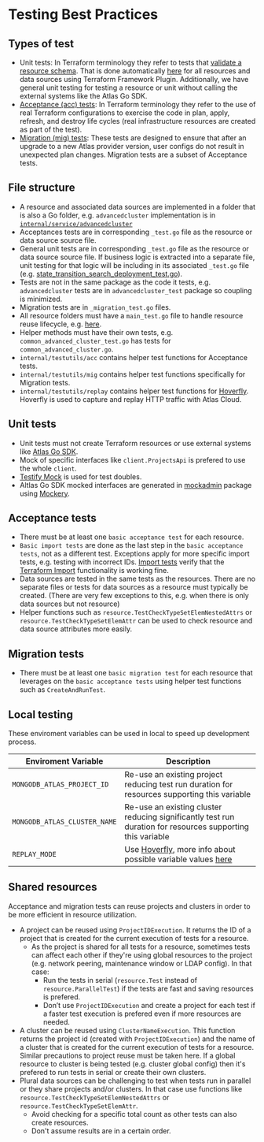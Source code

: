 
# Testing Best Practices

## Types of test

- Unit tests: In Terraform terminology they refer to tests that [validate a resource schema](https://developer.hashicorp.com/terraform/plugin/framework/handling-data/schemas#unit-testing). That is done automatically [here](https://github.com/mongodb/terraform-provider-mongodbatlas/blob/master/internal/provider/provider_test.go) for all resources and data sources using Terraform Framework Plugin. Additionally, we have general unit testing for testing a resource or unit without calling the external systems like the Atlas Go SDK.
- [Acceptance (acc) tests](https://developer.hashicorp.com/terraform/plugin/testing/acceptance-tests): In Terraform terminology they refer to the use of real Terraform configurations to exercise the code in plan, apply, refresh, and destroy life cycles (real infrastructure resources are created as part of the test).
- [Migration (mig) tests](https://developer.hashicorp.com/terraform/plugin/framework/migrating/testing): These tests are designed to ensure that after an upgrade to a new Atlas provider version, user configs do not result in unexpected plan changes. Migration tests are a subset of Acceptance tests.

## File structure
- A resource and associated data sources are implemented in a folder that is also a Go folder, e.g. `advancedcluster` implementation is in [`internal/service/advancedcluster`](https://github.com/mongodb/terraform-provider-mongodbatlas/tree/master/internal/service/advancedcluster)
- Acceptances tests are in corresponding `_test.go` file as the resource or data source source file.
- General unit tests are in corresponding  `_test.go` file as the resource or data source source file.  If business logic is extracted into a separate file, unit testing for that logic will be including in its associated `_test.go` file (e.g. [state_transition_search_deployment_test.go](https://github.com/mongodb/terraform-provider-mongodbatlas/blob/master/internal/service/searchdeployment/state_transition_search_deployment_test.go)).
- Tests are not in the same package as the code it tests, e.g. `advancedcluster` tests are in `advancedcluster_test` package so coupling is minimized.
- Migration tests are in `_migration_test.go` files.
- All resource folders must have a `main_test.go` file to handle resource reuse lifecycle, e.g. [here](https://github.com/mongodb/terraform-provider-mongodbatlas/blob/master/internal/service/advancedcluster/main_test.go).
- Helper methods must have their own tests, e.g. `common_advanced_cluster_test.go` has tests for `common_advanced_cluster.go`.
- `internal/testutils/acc` contains helper test functions for Acceptance tests.
- `internal/testutils/mig` contains helper test functions specifically for Migration tests.
- `internal/testutils/replay` contains helper test functions for [Hoverfly](https://docs.hoverfly.io/en/latest/). Hoverfly is used to capture and replay HTTP traffic with Atlas Cloud.

## Unit tests

- Unit tests must not create Terraform resources or use external systems like [Atlas Go SDK](https://github.com/mongodb/atlas-sdk-go).
- Mock of specific interfaces like `client.ProjectsApi` is prefered to use the whole `client`.
- [Testify Mock](https://pkg.go.dev/github.com/stretchr/testify/mock) is used for test doubles.
- Altlas Go SDK mocked interfaces are generated in [mockadmin](https://github.com/mongodb/atlas-sdk-go/tree/main/mockadmin) package using [Mockery](https://github.com/vektra/mockery).

## Acceptance tests

- There must be at least one `basic acceptance test` for each resource.
- `Basic import tests` are done as the last step in the `basic acceptance tests`, not as a different test. Exceptions apply for more specific import tests, e.g. testing with incorrect IDs. [Import tests](https://developer.hashicorp.com/terraform/plugin/sdkv2/resources/import#resource-acceptance-testing-implementation) verify that the [Terraform Import](https://developer.hashicorp.com/terraform/cli/import) functionality is working fine.
- Data sources are tested in the same tests as the resources. There are no separate files or tests for data sources as a resource must typically be created. (There are very few exceptions to this, e.g. when there is only data sources but not resource)
- Helper functions such as `resource.TestCheckTypeSetElemNestedAttrs` or `resource.TestCheckTypeSetElemAttr` can be used to check resource and data source attributes more easily.

## Migration tests

- There must be at least one `basic migration test` for each resource that leverages on the `basic acceptance tests` using helper test functions such as `CreateAndRunTest`.

## Local testing

These enviroment variables can be used in local to speed up development process.

Enviroment Variable | Description
--- | ---
`MONGODB_ATLAS_PROJECT_ID` | Re-use an existing project reducing test run duration for resources supporting this variable
`MONGODB_ATLAS_CLUSTER_NAME` | Re-use an existing cluster reducing significantly test run duration for resources supporting this variable
`REPLAY_MODE` | Use [Hoverfly](https://docs.hoverfly.io/en/latest/), more info about possible variable values [here](https://github.com/mongodb/terraform-provider-mongodbatlas/blob/master/contributing/development-setup.md#replaying-http-requests-with-hoverfly)

## Shared resources

Acceptance and migration tests can reuse projects and clusters in order to be more efficient in resource utilization.

- A project can be reused using `ProjectIDExecution`. It returns the ID of a project that is created for the current execution of tests for a resource.
  - As the project is shared for all tests for a resource, sometimes tests can affect each other if they're using global resources to the project (e.g. network peering, maintenance window or LDAP config). In that case:
    - Run the tests in serial (`resource.Test` instead of `resource.ParallelTest`) if the tests are fast and saving resources is prefered.
    - Don’t use `ProjectIDExecution` and create a project for each test if a faster test execution is prefered even if more resources are needed.
- A cluster can be reused using `ClusterNameExecution`. This function returns the project id (created with `ProjectIDExecution`) and the name of a cluster that is created for the current execution of tests for a resource. Similar precautions to project reuse must be taken here. If a global resource to cluster is being tested (e.g. cluster global config) then it's prefered to run tests in serial or create their own clusters.
- Plural data sources can be challenging to test when tests run in parallel or they share projects and/or clusters. In that case use functions like `resource.TestCheckTypeSetElemNestedAttrs` or `resource.TestCheckTypeSetElemAttr`.
  - Avoid checking for a specific total count as other tests can also create resources.
  - Don't assume results are in a certain order.
